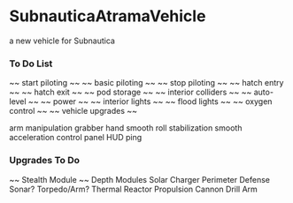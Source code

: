 # SubnauticaAtramaVehicle
a new vehicle for Subnautica

### To Do List
~~ start piloting ~~
~~ basic piloting ~~
~~ stop piloting ~~ 
~~ hatch entry ~~
~~ hatch exit ~~
~~ pod storage ~~
~~ interior colliders ~~
~~ auto-level ~~
~~ power ~~
~~ interior lights ~~
~~ flood lights ~~
~~ oxygen control ~~
~~ vehicle upgrades ~~

arm manipulation
grabber hand
smooth roll stabilization
smooth acceleration
control panel
HUD ping

### Upgrades To Do
~~ Stealth Module ~~
Depth Modules
Solar Charger
Perimeter Defense
Sonar?
Torpedo/Arm?
Thermal Reactor
Propulsion Cannon
Drill Arm
